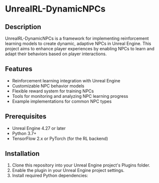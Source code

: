 # UnrealRL-DynamicNPCs

## Description
UnrealRL-DynamicNPCs is a framework for implementing reinforcement learning models to create dynamic, adaptive NPCs in Unreal Engine. This project aims to enhance player experiences by enabling NPCs to learn and adapt their behaviors based on player interactions.

## Features
- Reinforcement learning integration with Unreal Engine
- Customizable NPC behavior models
- Flexible reward system for training NPCs
- Tools for monitoring and analyzing NPC learning progress
- Example implementations for common NPC types


## Prerequisites
- Unreal Engine 4.27 or later
- Python 3.7+
- TensorFlow 2.x or PyTorch (for the RL backend)

## Installation
1. Clone this repository into your Unreal Engine project's Plugins folder.
2. Enable the plugin in your Unreal Engine project settings.
3. Install required Python dependencies: